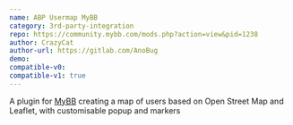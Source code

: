 ```yaml
---
name: ABP Usermap MyBB
category: 3rd-party-integration
repo: https://community.mybb.com/mods.php?action=view&pid=1238
author: CrazyCat
author-url: https://gitlab.com/AnoBug
demo: 
compatible-v0:
compatible-v1: true
---
```


A plugin for <a href="https://mybb.com/">MyBB</a> creating a map of users based on Open Street Map and Leaflet, with customisable popup and markers
